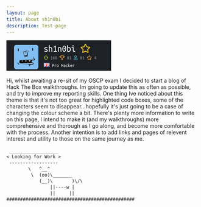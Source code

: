 ```yaml
---
layout: page
title: About sh1n0bi
description: Test page
---
```


![my HTB badge](/assets/img/sh1n.png)



Hi, whilst awaiting a re-sit of my OSCP exam I decided to start a blog of Hack The Box walkthroughs. Im going to update this as often as possible, and try to improve my reporting skills. One thing Ive noticed about this theme is that it's not too great for highlighted code boxes, some of the characters seem to disappear...hopefully it's just going to be a case of changing the colour scheme a bit. There's plenty more information to write on this page,
I intend to make it (and my walkthroughs) more comprehensive and thorough as I go along, and become more comfortable with the process. Another intention is to add links and pages of relevent interest and utility to those on the same journey as me.  

```
 __________________
< Looking for Work >
 ------------------
        \   ^__^
         \  (oo)\_______
            (__)\       )\/\
                ||----w |
                ||     ||
###############################################

```
